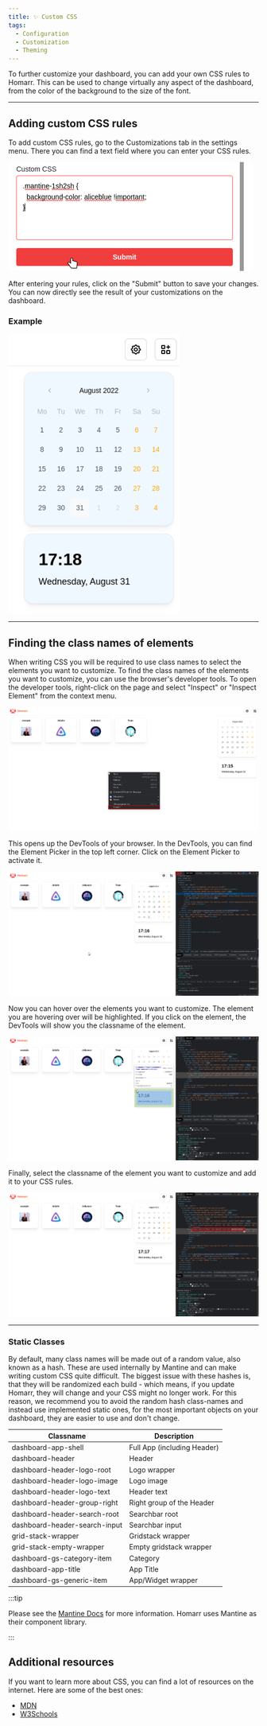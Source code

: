 ```yaml
---
title: ✨ Custom CSS
tags:
  - Configuration
  - Customization
  - Theming
---
```


To further customize your dashboard, you can add your own CSS rules to Homarr. This can be used to change virtually any aspect of the dashboard, from the color of the background to the size of the font.

---

## Adding custom CSS rules

To add custom CSS rules, go to the Customizations tab in the settings menu. There you can find a text field where you can enter your CSS rules.

![homarr custom css settings](./img/customizations-custom-css-setting.png)

After entering your rules, click on the "Submit" button to save your changes. You can now directly see the result of your customizations on the dashboard.

### Example

![homarr custom css result](./img/customizations-custom-css-result.png)

---

## Finding the class names of elements

When writing CSS you will be required to use class names to select the elements you want to customize. To find the class names of the elements you want to customize, you can use the browser's developer tools. To open the developer tools, right-click on the page and select "Inspect" or "Inspect Element" from the context menu.

![context menu](./img/customizations-custom-css-context-menu.png)

This opens up the DevTools of your browser. In the DevTools, you can find the Element Picker in the top left corner. Click on the Element Picker to activate it.

![selector mode](./img/customizations-custom-css-element-selector.png)

Now you can hover over the elements you want to customize. The element you are hovering over will be highlighted. If you click on the element, the DevTools will show you the classname of the element.

![element highlighted](./img/customizations-custom-css-element-highlight.png)

Finally, select the classname of the element you want to customize and add it to your CSS rules.

![element classname](./img/customizations-custom-css-classname.png)

---

### Static Classes

By default, many class names will be made out of a random value, also known as a hash.
These are used internally by Mantine and can make writing custom CSS quite difficult.
The biggest issue with these hashes is, that they will be randomized each build - which means, if you update Homarr, they will change and your CSS might no longer work.
For this reason, we recommend you to avoid the random hash class-names and instead use implemented static ones, for the most important objects on your dashboard, they are easier to use and don't change.

| Classname   | Description |
| ------------------ | ------------------ |
| dashboard-app-shell | Full App (including Header) |
| dashboard-header | Header |
| dashboard-header-logo-root | Logo wrapper |
| dashboard-header-logo-image | Logo image |
| dashboard-header-logo-text | Header text |
| dashboard-header-group-right | Right group of the Header |
| dashboard-header-search-root | Searchbar root |
| dashboard-header-search-input | Searchbar input |
| grid-stack-wrapper | Gridstack wrapper |
| grid-stack-empty-wrapper | Empty gridstack wrapper |
| dashboard-gs-category-item | Category |
| dashboard-app-title | App Title |
| dashboard-gs-generic-item | App/Widget wrapper |

:::tip

Please see the [Mantine Docs](https://mantine.dev/) for more information. Homarr uses Mantine as their component library.

:::

## Additional resources

If you want to learn more about CSS, you can find a lot of resources on the internet. Here are some of the best ones:

- [MDN](https://developer.mozilla.org/en-US/docs/Learn/Getting_started_with_the_web/CSS_basics)
- [W3Schools](https://www.w3schools.com/css/)
